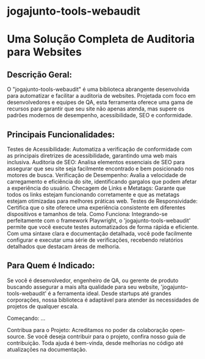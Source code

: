 
# jogajunto-tools-webaudit

# Uma Solução Completa de Auditoria para Websites

## Descrição Geral:

O "jogajunto-tools-webaudit" é uma biblioteca abrangente desenvolvida para automatizar e facilitar a auditoria de websites. Projetada com foco em desenvolvedores e equipes de QA, esta ferramenta oferece uma gama de recursos para garantir que seu site não apenas atenda, mas supere os padrões modernos de desempenho, acessibilidade, SEO e conformidade.

## Principais Funcionalidades:

Testes de Acessibilidade: Automatiza a verificação de conformidade com as principais diretrizes de acessibilidade, garantindo uma web mais inclusiva.
Auditoria de SEO: Analisa elementos essenciais de SEO para assegurar que seu site seja facilmente encontrado e bem posicionado nos motores de busca.
Verificação de Desempenho: Avalia a velocidade de carregamento e eficiência do site, identificando gargalos que podem afetar a experiência do usuário.
Checagem de Links e Metatags: Garante que todos os links estejam funcionando corretamente e que as metatags estejam otimizadas para melhores práticas web.
Testes de Responsividade: Certifica que o site oferece uma experiência consistente em diferentes dispositivos e tamanhos de tela.
Como Funciona:
Integrando-se perfeitamente com o framework Playwright, o 'jogajunto-tools-webaudit' permite que você execute testes automatizados de forma rápida e eficiente. Com uma sintaxe clara e documentação detalhada, você pode facilmente configurar e executar uma série de verificações, recebendo relatórios detalhados que destacam áreas de melhoria.

## Para Quem é Indicado:
Se você é desenvolvedor, engenheiro de QA, ou gerente de produto buscando assegurar a mais alta qualidade para seu website, 'jogajunto-tools-webaudit' é a ferramenta ideal. Desde startups até grandes corporações, nossa biblioteca é adaptável para atender às necessidades de projetos de qualquer escala.

Começando:
...

Contribua para o Projeto:
Acreditamos no poder da colaboração open-source. Se você deseja contribuir para o projeto, confira nosso guia de contribuição. Toda ajuda é bem-vinda, desde melhorias no código até atualizações na documentação.